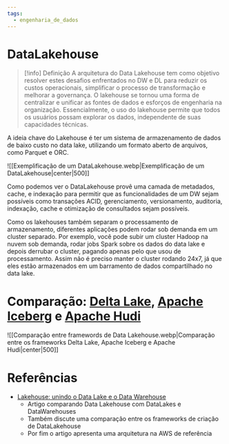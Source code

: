 ```yaml
---
tags:
  - engenharia_de_dados
---
```

# DataLakehouse

> [!info] Definição
> A arquitetura do Data Lakehouse tem como objetivo resolver estes desafios enfrentados no DW e DL para reduzir os custos operacionais, simplificar o processo de transformação e melhorar a governança. O lakehouse se tornou uma forma de centralizar e unificar as fontes de dados e esforços de engenharia na organização. Essencialmente, o uso do lakehouse permite que todos os usuários possam explorar os dados, independente de suas capacidades técnicas.

A ideia chave do Lakehouse é ter um sistema de armazenamento de dados de baixo custo no data lake, utilizando um formato aberto de arquivos, como Parquet e ORC.

![[Exemplificação de um DataLakehouse.webp|Exemplificação de um DataLakehouse|center|500]]

Como podemos ver o DataLakehouse provê uma camada de metadados, cache, e indexação para permitir que as funcionalidades de um DW sejam possíveis como transações ACID, gerenciamento, versionamento, auditoria, indexação, cache e otimização de consultados sejam possíveis.

Como os lakehouses também separam o processamento de armazenamento, diferentes aplicações podem rodar sob demanda em um cluster separado. Por exemplo, você pode subir um cluster Hadoop na nuvem sob demanda, rodar jobs Spark sobre os dados do data lake e depois derrubar o cluster, pagando apenas pelo que usou de processamento. Assim não é preciso manter o cluster rodando 24x7, já que eles estão armazenados em um barramento de dados compartilhado no data lake.
# Comparação: [Delta Lake](https://delta.io/), [Apache Iceberg](https://iceberg.apache.org/) e [Apache Hudi](https://hudi.apache.org/)

![[Comparação entre framewords de Data Lakehouse.webp|Comparação entre os frameworks Delta Lake, Apache Iceberg e Apache Hudi|center|500]]


# Referências

- [Lakehouse: unindo o Data Lake e o Data Warehouse](https://medium.com/data-hackers/lakehouse-unindo-o-data-lake-e-o-data-warehouse-1428be2dda21)
	- Artigo comparando Data Lakehouse com DataLakes e DataWarehouses
	- Também discute uma comparação entre os frameworks de criação de DataLakehouse
	- Por fim o artigo apresenta uma arquitetura na AWS de referência